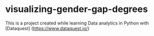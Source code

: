 # visualizing-gender-gap-degrees
This is a project created while learning Data analytics in Python with [Dataquest] (https://www.dataquest.io/)
